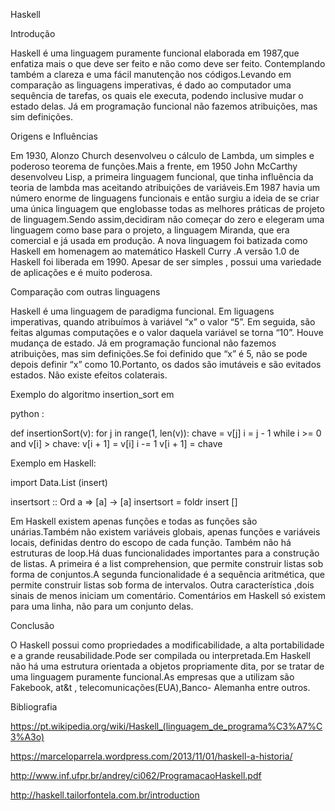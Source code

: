Haskell

Introdução

Haskell é uma linguagem puramente funcional elaborada em 1987,que enfatiza mais o que deve ser feito e não como deve ser feito. Contemplando também a clareza e uma fácil manutenção nos códigos.Levando em comparação as linguagens imperativas, é dado ao computador uma sequência de tarefas, os quais ele executa, podendo inclusive mudar o estado delas. Já em programação funcional não fazemos atribuições, mas sim definições.

Origens e Influências

Em 1930, Alonzo Church desenvolveu o cálculo de Lambda, um simples e poderoso teorema de funções.Mais a frente, em 1950 John McCarthy desenvolveu Lisp, a primeira linguagem funcional, que tinha influência da teoria de lambda mas aceitando atribuições de variáveis.Em 1987 havia um número enorme de linguagens funcionais e então surgiu a ideia de se criar uma única linguagem que englobasse todas as melhores práticas de projeto de linguagem.Sendo assim,decidiram não começar do zero e elegeram uma linguagem como base para o projeto, a linguagem Miranda, que era comercial e já usada em produção. A nova linguagem foi batizada como Haskell em homenagem ao matemático Haskell Curry .A versão 1.0 de Haskell foi liberada em 1990. Apesar de ser simples , possui uma variedade de aplicações e é muito poderosa.

Comparação com outras linguagens

Haskell é uma linguagem de paradigma funcional. Em liguagens imperativas, quando atribuímos à variável “x” o valor “5”. Em seguida, são feitas algumas computações e o valor daquela variável se torna “10”. Houve mudança de estado. Já em programação funcional não fazemos atribuições, mas sim definições.Se foi definido que “x” é 5, não se pode depois definir “x” como 10.Portanto, os dados são imutáveis e são evitados estados. Não existe efeitos colaterais.

Exemplo do algoritmo insertion_sort em

python :

def insertionSort(v): for j in range(1, len(v)): chave = v[j] i = j - 1 while i >= 0 and v[i] > chave: v[i + 1] = v[i] i -= 1 v[i + 1] = chave

Exemplo em Haskell:

import Data.List (insert)

insertsort :: Ord a => [a] -> [a] insertsort = foldr insert []

Em Haskell existem apenas funções e todas as funções são unárias.Também não existem variáveis globais, apenas funções e variáveis locais, definidas dentro do escopo de cada função. Também não há estruturas de loop.Há duas funcionalidades importantes para a construção de listas. A primeira é a list comprehension, que permite construir listas sob forma de conjuntos.A segunda funcionalidade é a sequência aritmética, que permite construir listas sob forma de intervalos. Outra característica ,dois sinais de menos iniciam um comentário. Comentários em Haskell só existem para uma linha, não para um conjunto delas.

Conclusão

O Haskell possui como propriedades a modificabilidade, a alta portabilidade e a grande reusabilidade.Pode ser compilada ou interpretada.Em Haskell não há uma estrutura orientada a objetos propriamente dita, por se tratar de uma linguagem puramente funcional.As empresas que a utilizam são Fakebook, at&t , telecomunicações(EUA),Banco- Alemanha entre outros.

Bibliografia

https://pt.wikipedia.org/wiki/Haskell_(linguagem_de_programa%C3%A7%C3%A3o)

https://marceloparrela.wordpress.com/2013/11/01/haskell-a-historia/

http://www.inf.ufpr.br/andrey/ci062/ProgramacaoHaskell.pdf

http://haskell.tailorfontela.com.br/introduction
